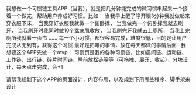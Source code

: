 我想做一个习惯链工具APP（当我），就是把几分钟能完成的微习惯串起来一个接着一个做完，帮助用户养成好习惯。
​
比如：
当我早上醒了睁开眼3分钟我就做起来穿衣服下床，
当我穿好衣服我就做一个俯卧撑，
当我做完一个俯卧撑我就去刷牙，
当我刷牙时我同时做10个盆底肌收放，
当我刷完牙我就去上厕所，
当我上完厕所我就看一页书
……
​
每一个小习惯，都很容易完成，难度很低，目的是让用户完成从无到有，获得这个习惯
最好是把难的事情，放在每天都做的事情后面
​
​
我想要这个APP先做一个mvp：
习惯页是我的各种习惯链，比如晨间链、运动链、工作链、出行链、碎片时间链、睡前放松链等等（可拖拽、展开、收起），分块设计，每天点击完成，会+1

​
请帮我规划下这个APP的页面设计，内容布局，以及规划下用哪些程序、脚手架来设计